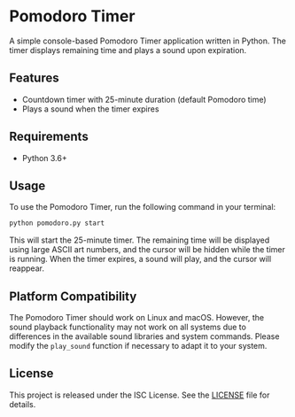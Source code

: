 # Pomodoro Timer

A simple console-based Pomodoro Timer application written in Python. The timer
displays remaining time and plays a sound upon expiration.

## Features

- Countdown timer with 25-minute duration (default Pomodoro time)
- Plays a sound when the timer expires

## Requirements

- Python 3.6+

## Usage

To use the Pomodoro Timer, run the following command in your terminal:

```bash
python pomodoro.py start
```

This will start the 25-minute timer. The remaining time will be displayed using
large ASCII art numbers, and the cursor will be hidden while the timer is
running. When the timer expires, a sound will play, and the cursor will
reappear.

## Platform Compatibility

The Pomodoro Timer should work on Linux and macOS. However, the sound playback
functionality may not work on all systems due to differences in the available
sound libraries and system commands. Please modify the `play_sound` function if
necessary to adapt it to your system.

## License

This project is released under the ISC License. See the [LICENSE](LICENSE) file
for details.

